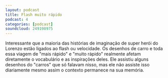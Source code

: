 ```yaml
---
layout: podcast
title: Flash muito rápido
podcast: 4
categories: [podcast]
soundcloud: 249198975
---
```


Interessante que a maioria das histórias de imaginação de super herói do
Lorenzo estão ligados ao flash ou velocidade.
Os desenhos de carro e toda essa viagem de "mais rápido" e "muito rápido"
realmente afetam diretamente o vocabulário e as inspirações deles.  Ele
assistiu alguns desenhos do "carros" que só falavam nisso, mas ele não assiste
isso diariamente mesmo assim o contexto permanece na sua memória.


